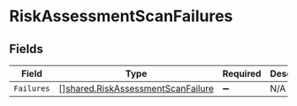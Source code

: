 # RiskAssessmentScanFailures


## Fields

| Field                                                                                  | Type                                                                                   | Required                                                                               | Description                                                                            |
| -------------------------------------------------------------------------------------- | -------------------------------------------------------------------------------------- | -------------------------------------------------------------------------------------- | -------------------------------------------------------------------------------------- |
| `Failures`                                                                             | [][shared.RiskAssessmentScanFailure](../../models/shared/riskassessmentscanfailure.md) | :heavy_minus_sign:                                                                     | N/A                                                                                    |